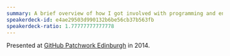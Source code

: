 ```yaml
---
summary: A brief overview of how I got involved with programming and ended up working as a software engineer.
speakerdeck-id: e4ae29503d990132b6be56cb37b563fb
speakerdeck-ratio: 1.77777777777778
---
```

Presented at [GitHub Patchwork Edinburgh](https://github.com/blog/1907-patchwork-edinburgh) in 2014.
